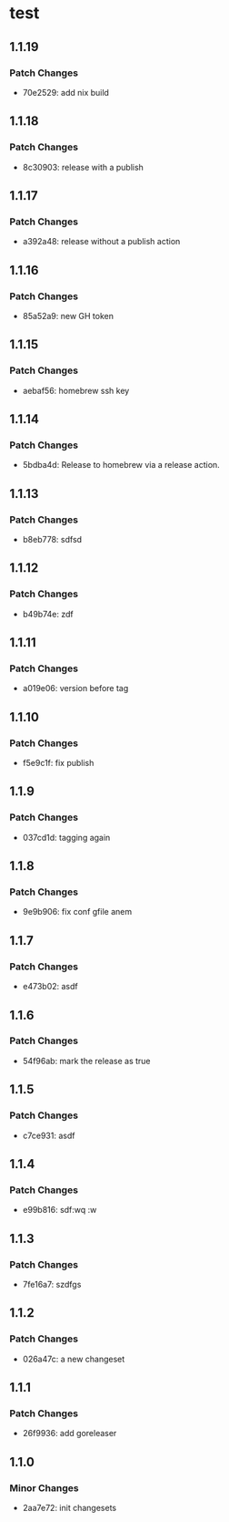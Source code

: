 # test

## 1.1.19

### Patch Changes

- 70e2529: add nix build

## 1.1.18

### Patch Changes

- 8c30903: release with a publish

## 1.1.17

### Patch Changes

- a392a48: release without a publish action

## 1.1.16

### Patch Changes

- 85a52a9: new GH token

## 1.1.15

### Patch Changes

- aebaf56: homebrew ssh key

## 1.1.14

### Patch Changes

- 5bdba4d: Release to homebrew via a release action.

## 1.1.13

### Patch Changes

- b8eb778: sdfsd

## 1.1.12

### Patch Changes

- b49b74e: zdf

## 1.1.11

### Patch Changes

- a019e06: version before tag

## 1.1.10

### Patch Changes

- f5e9c1f: fix publish

## 1.1.9

### Patch Changes

- 037cd1d: tagging again

## 1.1.8

### Patch Changes

- 9e9b906: fix conf gfile anem

## 1.1.7

### Patch Changes

- e473b02: asdf

## 1.1.6

### Patch Changes

- 54f96ab: mark the release as true

## 1.1.5

### Patch Changes

- c7ce931: asdf

## 1.1.4

### Patch Changes

- e99b816: sdf:wq
  :w

## 1.1.3

### Patch Changes

- 7fe16a7: szdfgs

## 1.1.2

### Patch Changes

- 026a47c: a new changeset

## 1.1.1

### Patch Changes

- 26f9936: add goreleaser

## 1.1.0

### Minor Changes

- 2aa7e72: init changesets
